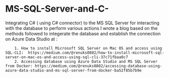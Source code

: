 # MS-SQL-Server-and-C-
Integrating C# ( using C# connector) to the MS SQL Server for interacting with the database to perform various actions
I wrote a blog based on the  methods followed to integerate the database and establish the connection on Azure Data Studio at :

        1. How to install Microsoft SQL Server on Mac OS and access using SQL-CLI:  https://medium.com/@renuks0802/how-to-install-microsoft-sql-server-on-mac-os-and-access-using-sql-cli-37c71fbaa0c7  
        2. Accessing database using Azure Data Studio and MS SQL Server from Docker: https://medium.com/@renuks0802/accessing-database-using-azure-data-studio-and-ms-sql-server-from-docker-ba52f85b7b9e

